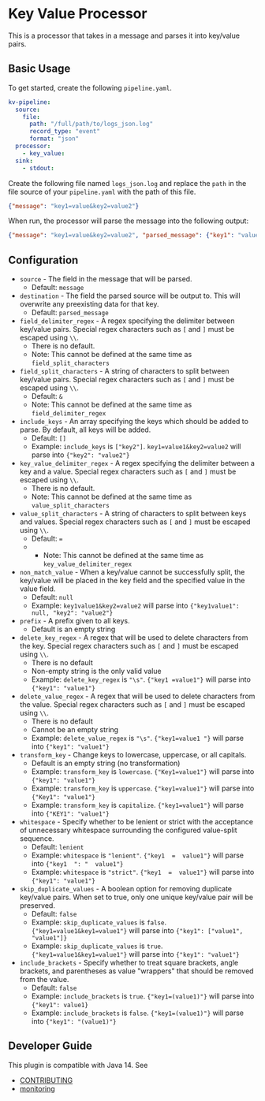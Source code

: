 # Key Value Processor
This is a processor that takes in a message and parses it into key/value pairs.

## Basic Usage
To get started, create the following `pipeline.yaml`.
```yaml
kv-pipeline:
  source:
    file:
      path: "/full/path/to/logs_json.log"
      record_type: "event"
      format: "json"
  processor:
    - key_value:
  sink:
    - stdout:
```

Create the following file named `logs_json.log` and replace the `path` in the file source of your `pipeline.yaml` with the path of this file.

```json
{"message": "key1=value&key2=value2"}
```

When run, the processor will parse the message into the following output:

```json
{"message": "key1=value&key2=value2", "parsed_message": {"key1": "value1", "key2": "value2"}}
```

## Configuration
* `source` - The field in the message that will be parsed. 
  * Default: `message`
* `destination` - The field the parsed source will be output to. This will overwrite any preexisting data for that key.
  * Default: `parsed_message`
* `field_delimiter_regex` - A regex specifying the delimiter between key/value pairs. Special regex characters such as `[` and `]` must be escaped using `\\`.
  * There is no default.
  * Note: This cannot be defined at the same time as `field_split_characters`
* `field_split_characters` - A string of characters to split between key/value pairs. Special regex characters such as `[` and `]` must be escaped using `\\`.
  * Default: `&`
  * Note: This cannot be defined at the same time as `field_delimiter_regex`
* `include_keys` - An array specifying the keys which should be added to parse. By default, all keys will be added.
  * Default: `[]`
  * Example: `include_keys` is `["key2"]`. `key1=value1&key2=value2` will parse into `{"key2": "value2"}`
* `key_value_delimiter_regex` - A regex specifying the delimiter between a key and a value. Special regex characters such as `[` and `]` must be escaped using `\\`.
  * There is no default.
  * Note: This cannot be defined at the same time as `value_split_characters`
* `value_split_characters` - A string of characters to split between keys and values. Special regex characters such as `[` and `]` must be escaped using `\\`.
  * Default: `=`
  *   * Note: This cannot be defined at the same time as `key_value_delimiter_regex`
* `non_match_value` - When a key/value cannot be successfully split, the key/value will be placed in the key field and the specified value in the value field.
  * Default: `null`
  * Example: `key1value1&key2=value2` will parse into `{"key1value1": null, "key2": "value2"}`
* `prefix` - A prefix given to all keys.
  * Default is an empty string
* `delete_key_regex` - A regex that will be used to delete characters from the key. Special regex characters such as `[` and `]` must be escaped using `\\`.
  * There is no default
  * Non-empty string is the only valid value
  * Example: `delete_key_regex` is `"\s"`. `{"key1 =value1"}` will parse into `{"key1": "value1"}`
* `delete_value_regex` - A regex that will be used to delete characters from the value. Special regex characters such as `[` and `]` must be escaped using `\\`.
  * There is no default
  * Cannot be an empty string
  * Example: `delete_value_regex` is `"\s"`. `{"key1=value1 "}` will parse into `{"key1": "value1"}`
* `transform_key` - Change keys to lowercase, uppercase, or all capitals.
  * Default is an empty string (no transformation)
  * Example: `transform_key` is `lowercase`. `{"Key1=value1"}` will parse into `{"key1": "value1"}`
  * Example: `transform_key` is `uppercase`. `{"key1=value1"}` will parse into `{"Key1": "value1"}`
  * Example: `transform_key` is `capitalize`. `{"key1=value1"}` will parse into `{"KEY1": "value1"}`
* `whitespace` - Specify whether to be lenient or strict with the acceptance of unnecessary whitespace surrounding the configured value-split sequence.
  * Default: `lenient`
  * Example: `whitespace` is `"lenient"`. `{"key1  =  value1"}` will parse into `{"key1  ": "  value1"}`
  * Example: `whitespace` is `"strict"`. `{"key1  =  value1"}` will parse into `{"key1": "value1"}`
* `skip_duplicate_values` - A boolean option for removing duplicate key/value pairs. When set to true, only one unique key/value pair will be preserved.
  * Default: `false`
  * Example: `skip_duplicate_values` is `false`. `{"key1=value1&key1=value1"}` will parse into `{"key1": ["value1", "value1"]}`
  * Example: `skip_duplicate_values` is `true`. `{"key1=value1&key1=value1"}` will parse into `{"key1": "value1"}`
* `include_brackets` - Specify whether to treat square brackets, angle brackets, and parentheses as value "wrappers" that should be removed from the value.
  * Default: `false`
  * Example: `include_brackets` is `true`. `{"key1=(value1)"}` will parse into `{"key1": value1}`
  * Example: `include_brackets` is `false`. `{"key1=(value1)"}` will parse into `{"key1": "(value1)"}`

## Developer Guide
This plugin is compatible with Java 14. See
- [CONTRIBUTING](https://github.com/opensearch-project/data-prepper/blob/main/CONTRIBUTING.md)
- [monitoring](https://github.com/opensearch-project/data-prepper/blob/main/docs/monitoring.md)
